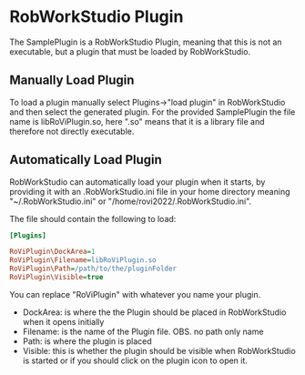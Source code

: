 # RobWorkStudio Plugin

The SamplePlugin is a RobWorkStudio Plugin, meaning that this is not an executable, but a plugin that must be loaded by RobWorkStudio.

## Manually Load Plugin

To load a plugin manually select Plugins->"load plugin" in RobWorkStudio and then select the generated plugin.
For the provided SamplePlugin the file name is libRoViPlugin.so, here ".so" means that it is a library file and therefore not directly executable.

## Automatically Load Plugin

RobWorkStudio can automatically load your plugin when it starts, by providing it with an .RobWorkStudio.ini file in your home directory meaning "~/.RobWorkStudio.ini" or "/home/rovi2022/.RobWorkStudio.ini".

The file should contain the following to load:

``` ini
[Plugins]

RoViPlugin\DockArea=1
RoViPlugin\Filename=libRoViPlugin.so
RoViPlugin\Path=/path/to/the/pluginFolder
RoViPlugin\Visible=true
```

You can replace "RoViPlugin" with whatever you name your plugin.

- DockArea: is where the the Plugin should be placed in RobWorkStudio when it opens initially
- Filename: is the name of the Plugin file. OBS. no path only name
- Path:     is where the plugin is placed 
- Visible:  this is whether the plugin should be visible when RobWorkStudio is started or if you should click on the plugin icon to open it.

